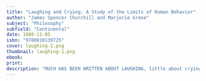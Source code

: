 ```yaml
---
title: "Laughing and Crying: A Study of the Limits of Human Behavior"
author: "James Spencer Churchill and Marjorie Grene"
subject: "Philosophy"
subfield: "Continental"
date: 1988-11-05
isbn: "9780810139725"
cover: laughing-2.png
thumbnail: laughing-1.png
ebook:
print:
description: "MUCH HAS BEEN WRITTEN ABOUT LAUGHING, little about crying. The theme laughing and crying is among the exceptions. This asymmetrical division of interests in an obviously symmetrical association of phenomena has traditional grounds. Neither laughing nor crying itself was a matter of discussion, but its motive, not the form of expression in its singularity compared to other forms of expression such as speech, gesture, and expressive movement, but its occasion. For the most part, theoretical writers have directed their attention to the question of what we laugh at and why we cry, toward the aesthetic and psychological laws of the amusing and the sad, the comic and the tragic. In their studies, laughing and crying played the role of indicators which report the course of a reaction. Their analysis is concerned with the reaction and treats the indicators only as means."
---
```


